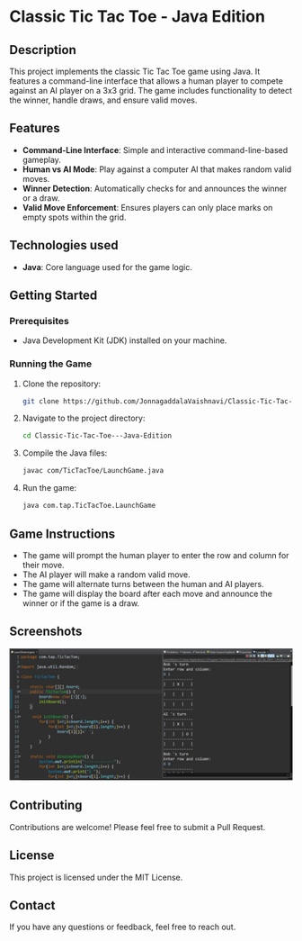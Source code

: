 # Classic Tic Tac Toe - Java Edition

## Description
This project implements the classic Tic Tac Toe game using Java. It features a command-line interface that allows a human player to compete against an AI player on a 3x3 grid. The game includes functionality to detect the winner, handle draws, and ensure valid moves.

## Features
- **Command-Line Interface**: Simple and interactive command-line-based gameplay.
- **Human vs AI Mode**: Play against a computer AI that makes random valid moves.
- **Winner Detection**: Automatically checks for and announces the winner or a draw.
- **Valid Move Enforcement**: Ensures players can only place marks on empty spots within the grid.

## Technologies used
- **Java**: Core language used for the game logic.

## Getting Started

### Prerequisites
- Java Development Kit (JDK) installed on your machine.

### Running the Game
1. Clone the repository:
    ```sh
    git clone https://github.com/JonnagaddalaVaishnavi/Classic-Tic-Tac-Toe---Java-Edition.git
    ```
2. Navigate to the project directory:
    ```sh
    cd Classic-Tic-Tac-Toe---Java-Edition
    ```
3. Compile the Java files:
    ```sh
    javac com/TicTacToe/LaunchGame.java
    ```
4. Run the game:
    ```sh
    java com.tap.TicTacToe.LaunchGame
    ```

## Game Instructions
- The game will prompt the human player to enter the row and column for their move.
- The AI player will make a random valid move.
- The game will alternate turns between the human and AI players.
- The game will display the board after each move and announce the winner or if the game is a draw.

## Screenshots
![Tic Tac Toe CLI](./TicTacToe.jpg)

## Contributing
Contributions are welcome! Please feel free to submit a Pull Request.

## License
This project is licensed under the MIT License.

## Contact
If you have any questions or feedback, feel free to reach out.
